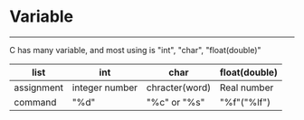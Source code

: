 # Variable
---
C has many variable, and most using is "int", "char", "float(double)"

| list | int | char | float(double) |
|----------|----------|----------|----------|
|assignment| integer number   | chracter(word)   | Real number   |
|command| "%d"   | "%c" or "%s"   | "%f"("%lf")   |
